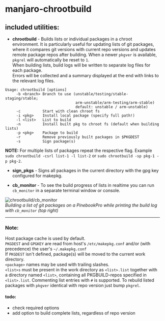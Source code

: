 # manjaro-chrootbuild

## included utilities:

- **chrootbuild** - Builds lists or individual packages in a chroot environment.
It is particularly useful for updating lists of git packages, where it compares git versions with current repo versions and updates remote package repos after building.
When a newer `pkgver` is available, `pkgrel` will automatically be reset to `1`.  
When building lists, build logs will be written to separate log files for each package.  
Errors will be collected and a summary displayed at the end with links to the relevant log files.  
```
Usage: chrootbuild [options]
     -b <branch> Branch to use (unstable/testing/stable-staging/stable;
                                arm-unstable/arm-testing/arm-stable)
                                default: unstable / arm-unstable)
     -c          Start with clean chroot fs
     -i <pkg>    Install local package (specify full path!)
     -l <list>   List to build
     -n          Install built pkg to chroot fs (default when building lists)
     -p <pkg>    Package to build
     -r          Remove previously built packages in $PKGDEST
     -s          Sign package(s)
```

**NOTE:** For multiple lists of packages repeat the respective flag. Example `sudo chrootbuild -csrl list-1 -l list-2` or `sudo chrootbuild -sp pkg-1 -p pkg-2`.

- **sign_pkgs**   - Signs all packages in the current directory with the gpg key configured for makepkg.

- **cb_monitor**  - To see the build progress of lists in realtime you can run `cb_monitor` in a separate terminal window or console.

![chrootbuild/cb_monitor](https://gitlab.manjaro.org/manjaro-arm/applications/manjaro-chrootbuild/-/raw/build-monitor/chrootbuild_in_action.png)  
_Building a list of git packages on a PinebookPro while printing the build log with `cb_monitor` (top right)_
___
### Note:
Host package cache is used by default.  
`PKGDEST` and `GPGKEY` are read from host's `/etc/makepkg.conf` and/or (with precedence) the user's `~/.makepkg.conf`  
If `PKGDEST` isn't defined, package(s) will be moved to the current work directory.  
`<package>` names may be used with trailing slashes.  
`<list>s` must be present in the work directory as `<list>.list` together with a directory named `<list>`, containing all PKGBUILD-repos specified in `<list>.list`. Commenting list entries with `#` is supported.
To rebuild listed packages with `pkgver` identical with repo version just bump `pkgrel`.

#### todo:
- check required options
- add option to build complete lists, regardless of repo version
